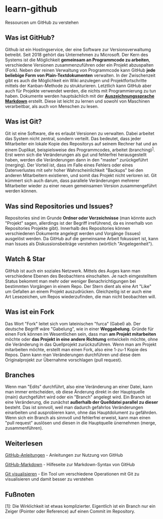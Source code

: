 # learn-github
Ressourcen um GitHub zu verstehen

## Was ist GitHub?
Github ist ein Hostingservice, der eine Software zur Versionsverwaltumg betreibt. Seit 2018 gehört das Unternehmen zu  Microsoft. Der Kern des Systems ist die Möglichkeit **gemeinsam an Programmcode zu arbeiten**, verschiedene Versionen zusammenzuführen oder ein Projekt abzuspalten (Fork). Neben der reinen Verwaltung von Programmcode kann GitHub **jede beliebige Form von Plain-Textdokumenten** verwalten. In der Zwischenzeit gibt es auch die Möglichkeit ein Wiki anzulegen und Projektfortschritte mittels der Kanban-Methode zu strukturieren. 
Letztlich kann GitHub aber auch für Projekte verwendet werden, die nichts mit Programmierung zu tun haben. Dokumente werden hauptsächlich mit der [**Auszeichnungssprache Markdown**](https://guides.github.com/features/mastering-markdown/) erstellt. Diese ist leicht zu lernen und sowohl von Maschinen verarbeitbar, als auch von Menschen zu lesen.

## Was ist Git?
Git ist eine Software, die es erlaubt Versionen zu verwalten. Dabei arbeitet das System nicht zentral, sondern verteilt. Das bedeutet, dass jeder Mitarbeiter ein lokale Kopie des Repositorys auf seinem Rechner hat und an einem Duplikat, beispielsweise des Programmcodes, arbeitet (branching)<sup>[1](#foot1)</sup>. Erst wenn sich die Veränderungen als gut und fehlerfrei herausgestellt haben, werden die Veränderungen dann in den "master" zurückgeführt (merging). Der Vorteil ist, dass im Falle eines Fehlers oder eines Datenverlustes mit sehr hoher Wahrscheinlichkeit "Backups" bei den anderen Mitarbeitern existieren, und somit das Projekt nicht verloren ist. Git kümmert sich auch darum, dass parallele Veränderungen mehrerer Mitarbeiter wieder zu einer neuen gemeinsamen Version zusammengeführt werden können.

## Was sind Repositories und Issues?
Repositories sind im Grunde **Ordner oder Verzeichnisse** (man könnte auch "Projekt" sagen, allerdings ist der Begriff irreführend, da es innerhalb von Repositories Projekte gibt). Innerhalb des Repositories können verschiedenen Dokumente angelegt werden und Vorgänge (Issues) ausgelöst werden.
Da GitHub auf die gemeinsame Arbeit fokussiert ist, kann man Issues als Diskussionsbeiträge verstehen (wörtlich "Angelegenheit").

## Watch & Star
GitHub ist auch ein soziales Netzwerk. Mittels des Auges kann man verschiedene Ebenen des Beobachtens einschalten. Je nach eimgestelltem Status bekommt man mehr oder weniger Benachrichtigungen bei bestimmten Vorgängen in einem Repo. Der Stern dient als eine Art "Like" um Gefallen an einem Projekt auszudrücken. Gleichzeitig ist er auch eine Art Lesezeichen, um Repos wiederzufinden, die man nicht beobachten will.

## Was ist ein Fork
Das Wort "Fork" leitet sich vom lateinischen "furca" (Gabel) ab. Der deutsche Begriff wäre "Gabelung", wie in einer **Weggabelung**. Gründe für einen Fork können im Wesentlichen sein, dass man **am Projekt mitarbeiten** möchte oder **das Projekt in eine andere Richtumg** entwickeln möchte, ohne die Veränderung in das Quellprojekt zurückzuführen.
Wenn man am Projekt mitarbeiten möchte, erstellt man einen Fork, also eine 1-zu-1 Kopie des Repos. Dann kann man Veränderungen durchführen und diese dem Originalprojekt zur Übernahme vorschlagen (pull request).

## Branches
Wenn man "Edits" durchführt, also eine Veränderung an einer Datei, kann man immer entscheiden, ob diese Änderung direkt in der Hauptquelle (main) durchgeführt wird oder ein "Branch" angelegt wird. Ein Branch ist eine Veränderung, die zunächst **außerhalb der Quelldatei parallel zu dieser** besteht. Das ist sinnvoll, weil man dadurch gefahrlos Veränderungen einarbeiten und ausprobieren kann, ohne das Hauptdolument zu gefährden. Wenn sich ein Branch als sinnvoll und fehlerfrei erweist, kann man einen "pull request" auslösen und diesen in die Hauptquelle ünernehmen (merge, zusammenführen).

## Weiterlesen
[GitHub-Anleitungen](https://guides.github.com) - Anleitungen zur Nutzung von GitHub

[GitHub-Markdown](https://docs.github.com/en/free-pro-team@latest/github/writing-on-github/basic-writing-and-formatting-syntax) - Hilfeseite zur Markdown-Syntax von GitHub

[Git visualisieren](http://git-school.github.io/visualizing-git/) - Ein Tool um verschiedene Operationen mit Git zu visualisieren und damit besser zu verstehen

## Fußnoten
<a name="foot1">[1]</a>: Die Wirklichkeit ist etwas komplizierter. Eigentlich ist ein Branch nur ein Zeiger (Pointer oder Reference) auf einen Commit im Repository.
